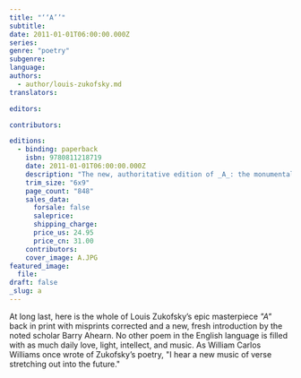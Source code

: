 ```yaml
---
title: "‘‘A’’"
subtitle:
date: 2011-01-01T06:00:00.000Z
series:
genre: "poetry"
subgenre:
language:
authors:
  - author/louis-zukofsky.md
translators:

editors:

contributors:

editions:
  - binding: paperback
    isbn: 9780811218719
    date: 2011-01-01T06:00:00.000Z
    description: "The new, authoritative edition of _A_: the monumental lifepoem by one of the most important American poets of the twentieth century, Louis Zukofsky. "
    trim_size: "6x9"
    page_count: "848"
    sales_data:
      forsale: false
      saleprice:
      shipping_charge:
      price_us: 24.95
      price_cn: 31.00
    contributors:
    cover_image: A.JPG
featured_image:
  file:
draft: false
_slug: a
---
```


At long last, here is the whole of Louis Zukofsky’s epic masterpiece _"A"_ back in print with misprints corrected and a new, fresh introduction by the noted scholar Barry Ahearn. No other poem in the English language is filled with as much daily love, light, intellect, and music. As William Carlos Williams once wrote of Zukofsky’s poetry, "I hear a new music of verse stretching out into the future."

